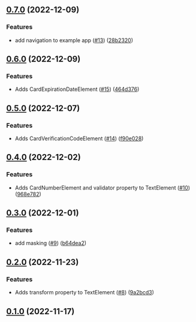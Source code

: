 ## [0.7.0](https://github.com/Basis-Theory/basistheory-android/compare/0.6.0...0.7.0) (2022-12-09)


### Features

* add navigation to example app ([#13](https://github.com/Basis-Theory/basistheory-android/issues/13)) ([28b2320](https://github.com/Basis-Theory/basistheory-android/commit/28b23208d99c0f44b1d159dfdfc7a75c80dc4ce8))


## [0.6.0](https://github.com/Basis-Theory/basistheory-android/compare/0.5.0...0.6.0) (2022-12-09)


### Features

* Adds CardExpirationDateElement ([#15](https://github.com/Basis-Theory/basistheory-android/issues/15)) ([464d376](https://github.com/Basis-Theory/basistheory-android/commit/464d37633a5e50ed0bdd2d806cc413593babf818))


## [0.5.0](https://github.com/Basis-Theory/basistheory-android/compare/0.4.0...0.5.0) (2022-12-07)


### Features

* Adds CardVerificationCodeElement ([#14](https://github.com/Basis-Theory/basistheory-android/issues/14)) ([f90e028](https://github.com/Basis-Theory/basistheory-android/commit/f90e02820533dcc972db73b6f8415e87fe701bf7))


## [0.4.0](https://github.com/Basis-Theory/basistheory-android/compare/0.3.0...0.4.0) (2022-12-02)


### Features

* Adds CardNumberElement and validator property to TextElement ([#10](https://github.com/Basis-Theory/basistheory-android/issues/10)) ([968e782](https://github.com/Basis-Theory/basistheory-android/commit/968e78240c0179923514bc086d20f81b113cd0ca))


## [0.3.0](https://github.com/Basis-Theory/basistheory-android/compare/0.2.0...0.3.0) (2022-12-01)


### Features

* add masking ([#9](https://github.com/Basis-Theory/basistheory-android/issues/9)) ([b64dea2](https://github.com/Basis-Theory/basistheory-android/commit/b64dea2268499218f515b293d9210d3a9f4b9a64))


## [0.2.0](https://github.com/Basis-Theory/basistheory-android/compare/0.1.0...0.2.0) (2022-11-23)


### Features

* Adds transform property to TextElement ([#8](https://github.com/Basis-Theory/basistheory-android/issues/8)) ([9a2bcd3](https://github.com/Basis-Theory/basistheory-android/commit/9a2bcd38ebbb9b7c34b79ada45609b5981b3d359))


## [0.1.0](https://github.com/Basis-Theory/basistheory-android/compare/0.0.0...0.1.0) (2022-11-17)


